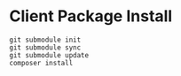 # Client Package Install 

```
git submodule init
git submodule sync
git submodule update
composer install
```
